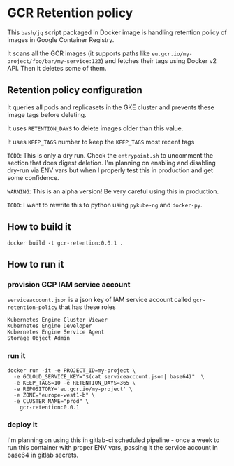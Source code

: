 # GCR Retention policy
This `bash/jq` script packaged in Docker image is handling retention policy of images in Google Container Registry.

It scans all the GCR images (it supports paths like `eu.gcr.io/my-project/foo/bar/my-service:123`) and fetches their tags using Docker v2 API. Then it deletes some of them.

## Retention policy configuration

It queries all pods and replicasets in the GKE cluster and prevents these image tags before deleting.

It uses `RETENTION_DAYS` to delete images older than this value.

It uses `KEEP_TAGS` number to keep the `KEEP_TAGS` most recent tags

`TODO`: This is only a dry run. Check the `entrypoint.sh` to uncomment the section that does digest deletion. I'm planning on enabling and disabling dry-run via ENV vars but when I properly test this in production and get some confidence.

`WARNING`: This is an alpha version! Be very careful using this in production.

`TODO`: I want to rewrite this to python using `pykube-ng` and `docker-py`.

## How to build it
```
docker build -t gcr-retention:0.0.1 .
```

## How to run it

### provision GCP IAM service account
`serviceaccount.json` is a json key of IAM service account called `gcr-retention-policy` that has these roles

```
Kubernetes Engine Cluster Viewer
Kubernetes Engine Developer
Kubernetes Engine Service Agent
Storage Object Admin
```

### run it

```
docker run -it -e PROJECT_ID=my-project \
  -e GCLOUD_SERVICE_KEY="$(cat serviceaccount.json| base64)"  \
  -e KEEP_TAGS=10 -e RETENTION_DAYS=365 \
  -e REPOSITORY='eu.gcr.io/my-project' \
  -e ZONE="europe-west1-b" \
  -e CLUSTER_NAME="prod" \
    gcr-retention:0.0.1
```

### deploy it
I'm planning on using this in gitlab-ci scheduled pipeline - once a week to run this container with proper ENV vars, passing it the service account in base64 in gitlab secrets.
